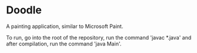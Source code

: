 # Doodle
A painting application, similar to Microsoft Paint.

To run, go into the root of the repository, run the command 'javac *.java' and after compilation,
run the command 'java Main'.

